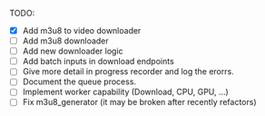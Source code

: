 TODO:
- [x] Add m3u8 to video downloader
- [ ] Add m3u8 downloader
- [ ] Add new downloader logic
- [ ] Add batch inputs in download endpoints
- [ ] Give more detail in progress recorder and log the erorrs.
- [ ] Document the queue process.
- [ ] Implement worker capability (Download, CPU, GPU, ...)
- [ ] Fix m3u8_generator (it may be broken after recently refactors)